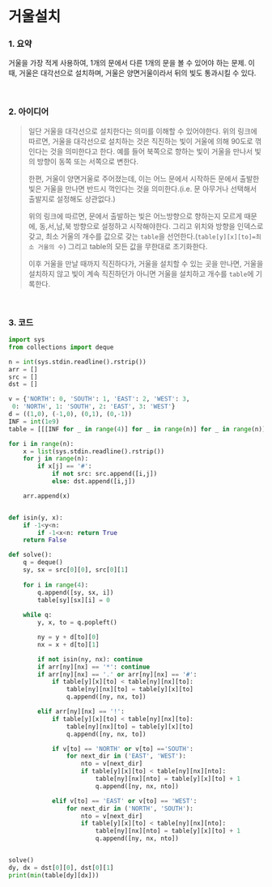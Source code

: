 # 거울설치

### 1. 요약

거울을 가장 적게 사용하여, 1개의 문에서 다른 1개의 문을 볼 수 있어야 하는 문제. 이 때, 거울은 대각선으로 설치하며, 거울은 양면거울이라서 뒤의 빛도 통과시킬 수 있다.

<br/>

### 2. 아이디어

> 일단 거울을 대각선으로 설치한다는 의미를 이해할 수 있어야한다. 위의 링크에 따르면, 거울을 대각선으로 설치하는 것은 직진하는 빛이 거울에 의해 90도로 꺾인다는 것을 의미한다고 한다. 예를 들어 북쪽으로 향하는 빛이 거울을 만나서 빛의 방향이 동쪽 또는 서쪽으로 변한다.
>
> 한편, 거울이 양면거울로 주어졌는데, 이는 어느 문에서 시작하든 문에서 출발한 빛은 거울을 만나면 반드시 꺽인다는 것을 의미한다.(i.e. 문 아무거나 선택해서 출발지로 설정해도 상관없다.)
>
> 위의 링크에 따르면, 문에서 출발하는 빛은 어느방향으로 향하는지 모르게 때문에, 동,서,남,북 방향으로 설정하고 시작해야한다. 그리고 위치와 방향을 인덱스로 갖고, 최소 거울의 개수를 값으로 갖는 `table`을 선언한다.(`table[y][x][to]=최소 거울의 수`) 그리고 table의 모든 값을 무한대로 초기화한다.
>
> 이후 거울을 만날 때까지 직진하다가, 거울을 설치할 수 있는 곳을 만나면, 거울을 설치하지 않고 빛이 계속 직진하던가 아니면 거울을 설치하고 개수를 `table`에 기록한다.

<br/>

### 3. 코드

```python
import sys
from collections import deque

n = int(sys.stdin.readline().rstrip())
arr = []
src = []
dst = []

v = {'NORTH': 0, 'SOUTH': 1, 'EAST': 2, 'WEST': 3,
 0: 'NORTH', 1: 'SOUTH', 2: 'EAST', 3: 'WEST'}
d = ((1,0), (-1,0), (0,1), (0,-1))
INF = int(1e9)
table = [[[INF for _ in range(4)] for _ in range(n)] for _ in range(n)]

for i in range(n):
    x = list(sys.stdin.readline().rstrip())
    for j in range(n):
        if x[j] == '#':
            if not src: src.append([i,j])
            else: dst.append([i,j])

    arr.append(x)


def isin(y, x):
    if -1<y<n:
        if -1<x<n: return True
    return False

def solve():
    q = deque()
    sy, sx = src[0][0], src[0][1]
    
    for i in range(4):
        q.append([sy, sx, i])
        table[sy][sx][i] = 0
    
    while q:
        y, x, to = q.popleft()

        ny = y + d[to][0]
        nx = x + d[to][1]

        if not isin(ny, nx): continue
        if arr[ny][nx] == '*': continue
        if arr[ny][nx] == '.' or arr[ny][nx] == '#':
            if table[y][x][to] < table[ny][nx][to]:
                table[ny][nx][to] = table[y][x][to]
                q.append([ny, nx, to])

        elif arr[ny][nx] == '!':
            if table[y][x][to] < table[ny][nx][to]:
                table[ny][nx][to] = table[y][x][to]
                q.append([ny, nx, to])

            if v[to] == 'NORTH' or v[to] =='SOUTH':
                for next_dir in ('EAST', 'WEST'):
                    nto = v[next_dir]
                    if table[y][x][to] < table[ny][nx][nto]:
                        table[ny][nx][nto] = table[y][x][to] + 1
                        q.append([ny, nx, nto])

            elif v[to] == 'EAST' or v[to] == 'WEST':
                for next_dir in ('NORTH', 'SOUTH'):
                    nto = v[next_dir]
                    if table[y][x][to] < table[ny][nx][nto]:
                        table[ny][nx][nto] = table[y][x][to] + 1
                        q.append([ny, nx, nto])


solve()
dy, dx = dst[0][0], dst[0][1]
print(min(table[dy][dx]))
```


